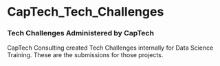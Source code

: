 # CapTech_Tech_Challenges
### Tech Challenges Administered by CapTech

CapTech Consulting created Tech Challenges internally for Data Science Training.  These are the submissions for those projects.
